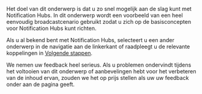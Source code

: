 
Het doel van dit onderwerp is dat u zo snel mogelijk aan de slag kunt met Notification Hubs. In dit onderwerp wordt een voorbeeld van een heel eenvoudig broadcastcenario gebruikt zodat u zich op de basisconcepten voor Notification Hubs kunt richten.

Als u al bekend bent met Notification Hubs, selecteert u een ander onderwerp in de navigatie aan de linkerkant of raadpleegt u de relevante koppelingen in [Volgende stappen](#next-steps).

We nemen uw feedback heel serieus. Als u problemen ondervindt tijdens het voltooien van dit onderwerp of aanbevelingen hebt voor het verbeteren van de inhoud ervan, zouden we het op prijs stellen als uw uw feedback onder aan de pagina geeft.



<!--HONumber=Jan17_HO1-->


